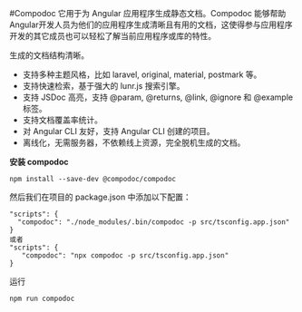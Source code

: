 #Compodoc
它用于为 Angular 应用程序生成静态文档。Compodoc 能够帮助 Angular开发人员为他们的应用程序生成清晰且有用的文档，这使得参与应用程序开发的其它成员也可以轻松了解当前应用程序或库的特性。

生成的文档结构清晰。<br>
- 支持多种主题风格，比如 laravel, original, material, postmark 等。<br>
- 支持快速检索，基于强大的 lunr.js 搜索引擎。<br>
- 支持 JSDoc 高亮，支持 @param, @returns, @link, @ignore 和 @example 标签。<br>
- 支持文档覆盖率统计。<br>
- 对 Angular CLI 友好，支持 Angular CLI 创建的项目。<br>
- 离线化，无需服务器，不依赖线上资源，完全脱机生成的文档。<br>

**安装 compodoc**
```
npm install --save-dev @compodoc/compodoc
```
然后我们在项目的 package.json 中添加以下配置：
```
"scripts": {
  "compodoc": "./node_modules/.bin/compodoc -p src/tsconfig.app.json"
}
或者
"scripts": {
   "compodoc": "npx compodoc -p src/tsconfig.app.json"
}
```
运行
```
npm run compodoc
```
